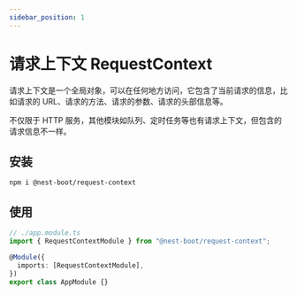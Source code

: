 ```yaml
---
sidebar_position: 1
---
```


# 请求上下文 RequestContext

请求上下文是一个全局对象，可以在任何地方访问，它包含了当前请求的信息，比如请求的 URL、请求的方法、请求的参数、请求的头部信息等。

不仅限于 HTTP 服务，其他模块如队列、定时任务等也有请求上下文，但包含的请求信息不一样。

## 安装

```shell
npm i @nest-boot/request-context
```

## 使用

```typescript
// ./app.module.ts
import { RequestContextModule } from "@nest-boot/request-context";

@Module({
  imports: [RequestContextModule],
})
export class AppModule {}
```
